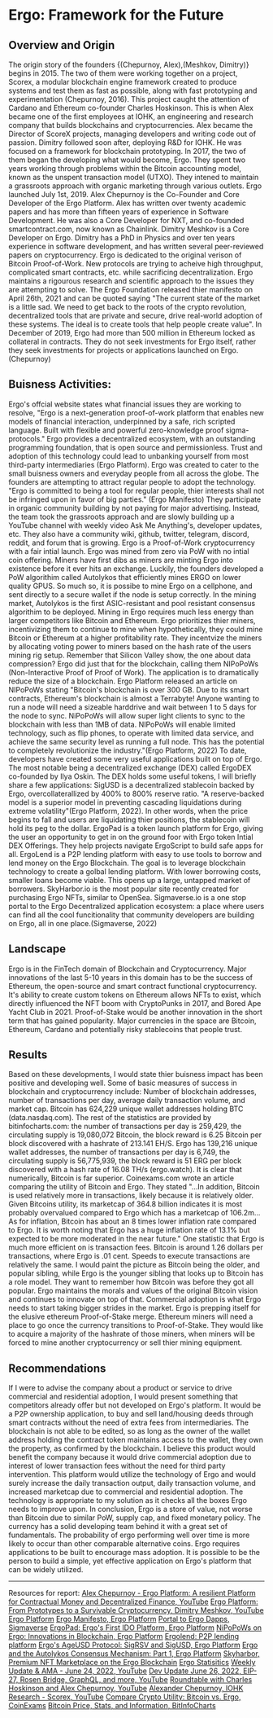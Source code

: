 # Ergo: Framework for the Future
## Overview and Origin
The origin story of the founders {(Chepurnoy, Alex),(Meshkov, Dimitry)} begins in 2015. The two of them were working together on a project, Scorex, a modular blockchain engine framework created to produce systems and test them as fast as possible, along with fast prototyping and experimentation (Chepurnoy, 2016). This project caught the attention of Cardano and Ethereum co-founder Charles Hoskinson. This is when Alex became one of the first employees at IOHK, an engineering and research company that builds blockchains and cryptocurrencies. Alex became the Director of ScoreX projects, managing developers and writing code out of passion. Dimitry followed soon after, deploying R&D for IOHK. He was focused on a framework for blockchain prototyping. In 2017, the two of them began the developing what would become, Ergo. They spent two years working through problems within the Bitcoin accounting model, known as the unspent transaction model (UTXO). They intened to maintain a grassroots approach with organic marketing through various outlets. 
Ergo launched July 1st, 2019.
Alex Chepurnoy is the Co-Founder and Core Developer of the Ergo Platform. Alex has written over twenty academic papers and has more than fifteen years of experience in Software Development. He was also a Core Developer for NXT, and co-founded smartcontract.com, now known as Chainlink. 
Dimitry Meshkov is a Core Developer on Ergo. Dimitry has a PhD in Physics and over ten years experience in software development, and has written several peer-reviewed papers on cryptocurrency. 
Ergo is dedicated to the original verison of Bitcoin Proof-of-Work. New protocols are trying to acheive high throughput, complicated smart contracts, etc. while sacrificing decentralization. Ergo maintains a rigourous research and scientific approach to the issues they are attempting to solve. The Ergo Foundation released thier manifesto on April 26th, 2021 and can be quoted saying "The current state of the market is a little sad. We need to get back to the roots of the crypto revolution, decentralized tools that are private and secure, drive real-world adoption of these systems. The ideal is to create tools that help people create value". 
In December of 2019, Ergo had more than 500 million in Ethereum locked as collateral in contracts. They do not seek investments for Ergo itself, rather they seek investments for projects or applications launched on Ergo. (Chepurnoy)
## Buisness Activities:
Ergo's offcial website states what financial issues they are working to resolve, "Ergo is a next-generation proof-of-work platform that enables new models of financial interaction, underpinned by a safe, rich scripted language. Built with flexible and powerful zero-knowledge proof sigma-protocols." Ergo provides a decentralized ecosystem, with an outstanding programming foundation, that is open source and permissionless. Trust and adoption of this technology could lead to unbanking yourself from most third-party intermediaries (Ergo Platform).
Ergo was created to cater to the small buisness owners and everyday people from all across the globe. The founders are attempting to attract regular people to adopt the technology. "Ergo is committed to being a tool for regular people, thier interests shall not be infringed upon in favor of big parties." (Ergo Manifesto) They participate in organic community building by not paying for major advertising. Instead, the team took the grassroots approach and are slowly building up a YouTube channel with weekly video Ask Me Anything's, developer updates, etc. They also have a community wiki, github, twitter, telegram, discord, reddit, and forum that is growing.
Ergo is a Proof-of-Work cryptocurrency with a fair intial launch. Ergo was mined from zero via PoW with no intial coin offering. Miners have first dibs as miners are minting Ergo into existence before it ever hits an exchange. Luckily, the founders developed a PoW algorithim called Autolykos that efficiently mines ERGO on lower quality GPUS. So much so, it is possibe to mine Ergo on a cellphone, and sent directly to a secure wallet if the node is setup correctly. In the mining market, Autolykos is the first ASIC-resistant and pool resistant consensus algorithim to be deployed. Mining in Ergo requires much less energy than larger competitors like Bitcoin and Ethereum. Ergo prioritizes thier miners, incentivizing them to continue to mine when hypothetically, they could mine Bitcoin or Ethereum at a higher profitability rate. They incentvize the miners by allocating voting power to miners based on the hash rate of the users mining rig setup.
Remember that Silicon Valley show, the one about data compression? Ergo did just that for the blockchain, calling them NIPoPoWs (Non-Interactive Proof of Proof of Work). The application is to dramatically reduce the size of a blockchain. Ergo Platform released an article on NIPoPoWs stating "Bitcoin's blockchain is over 300 GB. Due to its smart contracts, Ethereum's blockchain is almost a Terrabyte! Anyone wanting to run a node will need a sizeable harddrive and wait between 1 to 5 days for the node to sync. NiPoPoWs will allow super light clients to sync to the blockchain with less than 1MB of data. NIPoPoWs will enable limited technology, such as flip phones, to operate with limited data service, and achieve the same security level as running a full node. This has the potential to completely revolutionize the industry."(Ergo Platform, 2022)
To date, developers have created some very useful applications built on top of Ergo. 
The most notable being a decentralized exchange (DEX) called ErgoDEX co-founded by Ilya Oskin. The DEX holds some useful tokens, I will briefly share a few applications:
SigUSD is a decentralized stablecoin backed by Ergo, overcollaterallized by 400% to 800% reserve ratio. "A reserve-backed model is a superior model in preventing cascading liquidations during extreme volatility"(Ergo Platform, 2022). In other words, when the price begins to fall and users are liquidating thier positions, the stablecoin will hold its peg to the dollar.
ErgoPad is a token launch platform for Ergo, giving the user an opportunity to get in on the ground foor with Ergo token Intial DEX Offerings. They help projects navigate ErgoScript to build safe apps for all.
ErgoLend is a P2P lending platform with easy to use tools to borrow and lend money on the Ergo Blockchain. The goal is to leverage blockchain technology to create a golbal lending platform. With lower borrowing costs, smaller loans become viable. This opens up a large, untapped market of borrowers.
SkyHarbor.io is the most popular site recently created for purchasing Ergo NFTs, similar to OpenSea. 
Sigmaverse.io is a one stop portal to the Ergo Decentralized application ecosystem: a place where users can find all the cool funcitionality that community developers are building on Ergo, all in one place.(Sigmaverse, 2022)
## Landscape
Ergo is in the FinTech domain of Blockchain and Cryptocurrency.
Major innovations of the last 5-10 years in this domain has to be the success of Ethereum, the open-source and smart contract functional cryptocurrency. It's ability to create custom tokens on Ethereum allows NFTs to exist, which directly influenced the NFT boom with CryptoPunks in 2017, and Bored Ape Yacht Club in 2021. Proof-of-Stake would be another innovation in the short term that has gained popularity. 
Major currencies in the space are Bitcoin, Ethereum, Cardano and potentially risky stablecoins that people trust.
## Results
Based on these developments, I would state thier buisness impact has been positive and developing well.
Some of basic measures of success in blockchain and cryptocurrency include: Number of blockchain addresses, number of transactions per day, average daily transaction volume, and market cap.
Bitcoin has 624,229 unique wallet addresses holding BTC (data.nasdaq.com). The rest of the statistics are provided by bitinfocharts.com: the number of transactions per day is 259,429, the circulating supply is 19,080,072 Bitcoin, the block reward is 6.25 Bitcoin per block discovered with a hashrate of 213.141 EH/S.
Ergo has 139,216 unique wallet addresses, the number of transactions per day is 6,749, the circulating supply is 56,775,939, the block reward is 51 ERG per block discovered with a hash rate of 16.08 TH/s (ergo.watch). 
It is clear that numerically, Bitcoin is far superior.
Coinexams.com wrote an article comparing the utility of Bitcoin and Ergo. They stated "...In addition, Bitcoin is used relatively more in transactions, likely because it is relatively older. Given Bitcoins utility, its marketcap of 364.8 billion indicates it is most probably overvalued compared to Ergo which has a marketcap of 106.2m... As for inflation, Bitcoin has about an 8 times lower inflation rate compared to Ergo. It is worth noting that Ergo has a huge inflation rate of 13.1% but expected to be more moderated in the near future." One statistic that Ergo is much more efficient on is transaction fees. Bitcoin is around 1.26 dollars per transactions, where Ergo is .01 cent. Speeds to execute transactions are relatively the same. I would paint the picture as Bitcoin being the older, and popular sibling, while Ergo is the younger sibling that looks up to Bitcoin has a role model. They want to remember how Bitcoin was before they got all popular. Ergo maintains the morals and values of the original Bitcoin vision and continues to innovate on top of that. Commercial adoption is what Ergo needs to start taking bigger strides in the market. Ergo is prepping itself for the elusive ethereum Proof-of-Stake merge. Ethereum miners will need a place to go once the currency transitions to Proof-of-Stake. They would like to acquire a majority of the hashrate of those miners, when miners will be forced to mine another cryptocurrency or sell thier mining equipment.
## Recommendations
If I were to advise the company about a product or service to drive commercial and residential adoption, I would present something that competitors already offer but not developed on Ergo's platform. It would be a P2P ownership application, to buy and sell land/housing deeds through smart contracts without the need of extra fees from intermediaries. The blockchain is not able to be edited, so as long as the owner of the wallet address holding the contract token maintains access to the wallet, they own the property, as confirmed by the blockchain.
I believe this product would benefit the company because it would drive commercial adoption due to interest of lower transaction fees without the need for third party intervention. 
This platform would utilize the technology of Ergo and would surely increase the daily transaction output, daily transaction volume, and increased marketcap due to commercial and residential adoption. 
The technology is appropriate to my solution as it checks all the boxes Ergo needs to improve upon.
In conclusion, Ergo is a store of value, not worse than Bitcoin due to similar PoW, supply cap, and fixed monetary policy. The currency has a solid developing team behind it with a great set of fundamentals. The probability of ergo performing well over time is more likely to occur than other comparable alternative coins. Ergo requires applications to be built to encourage mass adoption. It is possible to be the person to build a simple, yet effective application on Ergo's platform that can be widely utilized. 
- - - 
Resources for report:
[Alex Chepurnoy - Ergo Platform: A resilient Platform for Contractual Money and Decentralized Finance, YouTube](https://www.youtube.com/watch?app=desktop&v=nK2ZBsLCGIU)
[Ergo Platform: From Prototypes to a Survivable Cryptocurrency, Dimitry Meshkov, YouTube](https://www.youtube.com/watch?app=desktop&v=nrF-r_sylsU)
[Ergo Platform](https://ergoplatform.org/en)
[Ergo Manifesto, Ergo Platform](https://ergoplatform.org/en/blog/2021-04-26-the-ergo-manifesto/)
[Portal to Ergo Dapps, Sigmaverse](https://sigmaverse.io)
[ErgoPad: Ergo's First IDO Platform, Ergo Platform](https://ergoplatform.org/en/blog/2021-12-14-ergopad-ergos-first-ido-platform/)
[NiPoPoWs on Ergo: Innovations in Blockchain, Ergo Platform](https://ergoplatform.org/en/blog/2022-04-01-nipopows-on-ergo-innovations-in-blockchain/)
[Ergolend: P2P lending platform](https://www.ergolend.org)
[Ergo's AgeUSD Protocol: SigRSV and SigUSD, Ergo Platform](https://ergoplatform.org/en/blog/2021-07-30-ergos-ageusd-protocol-sigrsv-and-sigusd/)
[Ergo and the Autolykos Consensus Mechanism: Part 1, Ergo Platform](https://ergoplatform.org/en/blog/Ergo-and-the-Autolykos-Consensus-Mechanism-Part-I/)
[Skyharbor, Premium NFT Marketplace on the Ergo Blockchain](https://www.skyharbor.io)
[Ergo Statisitics](https://ergo.watch)
[Weekly Update & AMA - June 24, 2022, YouTube](https://www.youtube.com/watch?app=desktop&v=imyBV6zisrw)
[Dev Update June 26, 2022, EIP-27, Rosen Bridge, GraphQL, and more, YouTube](https://www.youtube.com/watch?app=desktop&v=C-0-Iv70l_0)
[Roundtable with Charles Hoskinson and Alex Chepurnoy, YouTube](https://www.youtube.com/watch?app=desktop&v=k9a3SYV6FJA)
[Alexander Chepurnoy, IOHK Research - Scorex, YouTube](https://www.youtube.com/watch?app=desktop&v=GxA6BSjUrBY)
[Compare Crypto Utility: Bitcoin vs. Ergo, CoinExams](https://coinexams.com/compare/bitcoin-vs-ergo)
[Bitcoin Price, Stats, and Information, BitInfoCharts](https://bitinfocharts.com/bitcoin/)
